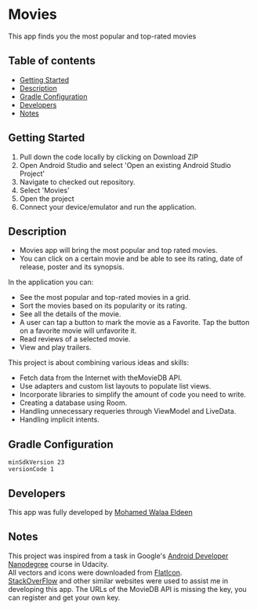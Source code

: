 # Movies
This app finds you the most popular and top-rated movies
## Table of contents
* [Getting Started](https://github.com/Willyyyy9/Movies/new/master?readme=1#getting-started)
* [Description](https://github.com/Willyyyy9/Movies/new/master?readme=1#description)
* [Gradle Configuration](https://github.com/Willyyyy9/Movies/new/master?readme=1#gradle-configuration)
* [Developers](https://github.com/Willyyyy9/Movies/new/master?readme=1#developers)
* [Notes](https://github.com/Willyyyy9/Movies/new/master?readme=1#notes)

## Getting Started

1.  Pull down the code locally by clicking on Download ZIP
2.  Open Android Studio and select 'Open an existing Android Studio Project'
3.  Navigate to checked out repository.
4.  Select 'Movies'
5.  Open the project
6.  Connect your device/emulator and run the application.

## Description

* Movies app will bring the most popular and top rated movies.
* You can click on a certain movie and be able to see its rating, date of release, poster and its synopsis.


In the application you can:
* See the most popular and top-rated movies in a grid.
* Sort the movies based on its popularity or its rating.
* See all the details of the movie.
* A user can tap a button to mark the movie as a Favorite. Tap the button on a favorite movie will unfavorite it.
* Read reviews of a selected movie.
* View and play trailers.
 


This project is about combining various ideas and skills:
 * Fetch data from the Internet with theMovieDB API.
 * Use adapters and custom list layouts to populate list views.
 * Incorporate libraries to simplify the amount of code you need to write.
 * Creating a database using Room.
 * Handling unnecessary requeries through ViewModel and LiveData.
 * Handling implicit intents.<br/>


## Gradle Configuration
`minSdkVersion 23` <br/>
`versionCode 1`


## Developers
This app was fully developed by [Mohamed Walaa Eldeen](https://github.com/Willyyyy9)


## Notes
This project was inspired from a task in Google's [Android Developer Nanodegree](https://www.udacity.com/course/android-developer-nanodegree-by-google--nd801) course in Udacity. <br/>
All vectors and icons were downloaded from [FlatIcon](https://www.flaticon.com/). <br/>
[StackOverFlow](https://stackoverflow.com/) and other similar websites were used to assist me in developing this app.
The URLs of the MovieDB API is missing the key, you can register and get your own key.





